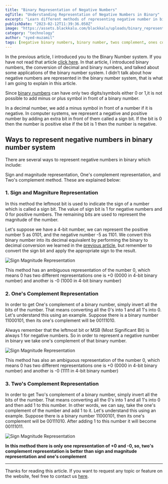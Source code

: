 ```yaml
---
title: "Binary Representation of Negative Numbers"
ogTitle: "Understanding Representation of Negative Numbers in Binary"
excerpt: "Learn different methods of representing negative number in binary with some examples."
publishDate: "2023-02-12T11:39:36.050Z"
image: "https://assets.blackkalu.com/blackkalu/uploads/binary_representation_of_negative_numbers.png"
category: "technology"
author: "syed-muzamil"
tags: [negative binary numbers, binary number, twos complement, ones complement, sign magniture, sign and magniture representation, binary representation of negative numbers, blackkalu, black kalu, negative binary numbers 1's complement, negative binary numbers 2's complement, negative binary numbers to decimal]
---
```


In the previous article, I introduced you to the Binary Number system. If you have not read that article [click here](https://www.blackkalu.com/blog/introduction-to-binary-numbers). In that article, I introduced binary numbers, the conversion of decimal and binary numbers, and talked about some applications of the binary number system. I didn’t talk about how negative numbers are represented in the binary number system, that is what I am going to explain in this article.

Since [binary numbers](https://www.blackkalu.com/blog/introduction-to-binary-numbers) can have only two digits/symbols either 0 or 1,it is not possible to add minus or plus symbol in front of a binary number.

In a decimal number, we add a minus symbol in front of a number if it is negative. In computer systems, we represent a negative and positive number by adding an extra bit in front of them called a sign bit. If the bit is 0 then the number is positive else if the bit is 1 then the number is negative.

## Ways to represent negative numbers in binary number system
There are several ways to represent negative numbers in binary which include:

Sign and magnitude representation, One's complement representation, and Two's complement method. These are explained below:

### 1. Sign and Magniture Representation

In this method the leftmost bit is used to indicate the sign of a number which is called a sign bit. The value of sign bit is 1 for negative numbers and 0 for positive numbers. The remaining bits are used to represent the magnitude of the number.

Let's suppose we have a 4-bit number, we can represent the positive number 5 as 0101, and the negative number -5 as 1101. We convert this binary number into its decimal equivalent by performing the binary to decimal conversion we learned in the [previous article](https://www.blackkalu.com/blog/introduction-to-binary-numbers), but remember to convert the sign bit and apply the appropriate sign to the result.

![Sign Magnitude Representation](https://assets.blackkalu.com/blackkalu/uploads/sign_magnitude_representation.png)

This method has an ambiguous representation of the number 0, which means 0 has two different representations one is +0 (0000 in 4-bit binary number) and another is -0 (1000 in 4-bit binary number)

### 2. One's Complement Representation

In order to get One's complement of a binary number, simply invert all the bits of the number. That means converting all the 0's into 1 and all 1's into 0. Let's understand this using an example. Suppose there is a binary number 11000101, then its one's complement will be 00111010.

Always remember that the leftmost bit or MSB (Most Significant Bit) is always 1 for negative numbers. So in order to represent a negative number in binary we take one's complement of that binary number.

![Sign Magnitude Representation](https://assets.blackkalu.com/blackkalu/uploads/ones_complement_representation.png) 

This method has also an ambiguous representation of the number 0, which means 0 has two different representations one is +0 (0000 in 4-bit binary number) and another is -0 (1111 in 4-bit binary number)

### 3. Two's Complement Representation

In order to get Two's complement of a binary number, simply invert all the bits of the number. That means converting all the 0's into 1 and all 1's into 0 and then add 1 to this number. In other words, we can say, take the one's complement of the number and add 1 to it. Let's understand this using an example. Suppose there is a binary number 11000101, then its one's complement will be 00111010. After adding 1 to this number it will become 00111011.

![Sign Magnitude Representation](https://assets.blackkalu.com/blackkalu/uploads/twos_complement_representation.png) 

**In this method there is only one representation of +0 and -0, so, two's complement representation is better than sign and magnitude representation and one's complement**

---

Thanks for reading this article. If you want to request any topic or feature on the website, feel free to contact us [here](https://www.blackkalu.com/contact).
